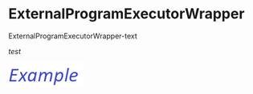 # ExternalProgramExecutorWrapper

ExternalProgramExecutorWrapper-text

_test_

![someimage](./../images/Example.png)